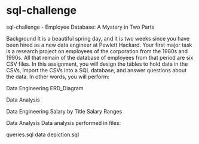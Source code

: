 # sql-challenge
sql-challenge - Employee Database: A Mystery in Two Parts


Background
It is a beautiful spring day, and it is two weeks since you have been hired as a new data engineer at Pewlett Hackard. Your first major task is a research project on employees of the corporation from the 1980s and 1990s. All that remain of the database of employees from that period are six CSV files. In this assignment, you will design the tables to hold data in the CSVs, import the CSVs into a SQL database, and answer questions about the data. In other words, you will perform:


Data Engineering
ERD_Diagram

Data Analysis

Data Engineering
Salary by Title
Salary Ranges

Data Analysis
Data analysis performed in files:

queries.sql
data depiction.sql
